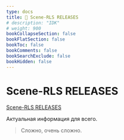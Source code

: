 ```yaml
---
type: docs
title: 🔷 Scene-RLS RELEASES
# description: "IDK"
# weight: 900
bookCollapseSection: false
bookFlatSection: false
bookToc: false
bookComments: false
bookSearchExclude: false
bookHidden: false
---
```


# Scene-RLS RELEASES

[Scene-RLS RELEASES](https://scene-rls.net/releases/index.php?nt)

Актуальная информация для всего.

> Сложно, очень сложно.
